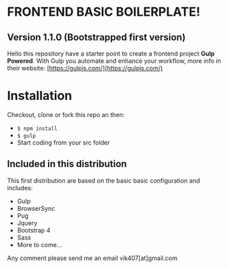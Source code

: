 # FRONTEND BASIC BOILERPLATE!
## Version 1.1.0 (Bootstrapped first version)

Hello this repository have a starter point to create a frontend project **Gulp Powered**. 
With Gulp you automate and enhance your workflow, more info in their website: [https://gulpjs.com/](https://gulpjs.com/)

# Installation

Checkout, clone or fork this repo an then:
* `$ npm install`
* `$ gulp`
* Start coding from your src folder

## Included in this distribution
This first distribution are based on the basic basic configuration and includes:
* Gulp
* BrowserSync
* Pug
* Jquery
* Bootstrap 4
* Sass
* More to come...

Any comment please send me an email vik407[at]gmail.com
